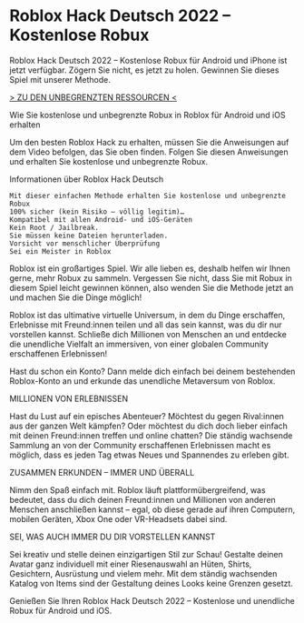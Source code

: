 # Roblox Hack Deutsch 2022 – Kostenlose Robux
Roblox Hack Deutsch 2022 – Kostenlose Robux für Android und iPhone ist jetzt verfügbar. Zögern Sie nicht, es jetzt zu holen. Gewinnen Sie dieses Spiel mit unserer Methode.


[> ZU DEN UNBEGRENZTEN RESSOURCEN <](https://vipspiele.com/roblox-hack-deutsch-kostenlose-robux/)

 
Wie Sie kostenlose und unbegrenzte Robux in Roblox für Android und iOS erhalten

 

Um den besten Roblox Hack zu erhalten, müssen Sie die Anweisungen auf dem Video befolgen, das Sie oben finden. Folgen Sie diesen Anweisungen und erhalten Sie kostenlose und unbegrenzte Robux.

 
Informationen über Roblox Hack Deutsch

    Mit dieser einfachen Methode erhalten Sie kostenlose und unbegrenzte Robux
    100% sicher (kein Risiko – völlig legitim)…
    Kompatibel mit allen Android- und iOS-Geräten
    Kein Root / Jailbreak.
    Sie müssen keine Dateien herunterladen.
    Vorsicht vor menschlicher Überprüfung
    Sei ein Meister in Roblox

 

Roblox ist ein großartiges Spiel. Wir alle lieben es, deshalb helfen wir Ihnen gerne, mehr Robux zu sammeln. Vergessen Sie nicht, dass Sie mit Robux in diesem Spiel leicht gewinnen können, also wenden Sie die Methode jetzt an und machen Sie die Dinge möglich!

 

Roblox ist das ultimative virtuelle Universum, in dem du Dinge erschaffen, Erlebnisse mit Freund:innen teilen und all das sein kannst, was du dir nur vorstellen kannst. Schließe dich Millionen von Menschen an und entdecke die unendliche Vielfalt an immersiven, von einer globalen Community erschaffenen Erlebnissen!

Hast du schon ein Konto? Dann melde dich einfach bei deinem bestehenden Roblox-Konto an und erkunde das unendliche Metaversum von Roblox.

MILLIONEN VON ERLEBNISSEN

Hast du Lust auf ein episches Abenteuer? Möchtest du gegen Rival:innen aus der ganzen Welt kämpfen? Oder möchtest du dich doch lieber einfach mit deinen Freund:innen treffen und online chatten? Die ständig wachsende Sammlung an von der Community erschaffenen Erlebnissen macht es möglich, dass es jeden Tag etwas Neues und Spannendes zu erleben gibt.

ZUSAMMEN ERKUNDEN – IMMER UND ÜBERALL

Nimm den Spaß einfach mit. Roblox läuft plattformübergreifend, was bedeutet, dass du dich deinen Freund:innen und Millionen von anderen Menschen anschließen kannst – egal, ob diese gerade auf ihren Computern, mobilen Geräten, Xbox One oder VR-Headsets dabei sind.

SEI, WAS AUCH IMMER DU DIR VORSTELLEN KANNST

Sei kreativ und stelle deinen einzigartigen Stil zur Schau! Gestalte deinen Avatar ganz individuell mit einer Riesenauswahl an Hüten, Shirts, Gesichtern, Ausrüstung und vielem mehr. Mit dem ständig wachsenden Katalog von Items sind der Gestaltung deines Looks keine Grenzen gesetzt.

 

Genießen Sie Ihren Roblox Hack Deutsch 2022 – Kostenlose und unendliche Robux für Android und iOS.
